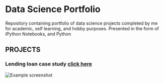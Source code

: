 # Data Science Portfolio
Repository containing portfolio of data science projects completed by me for academic, self learning, and hobby purposes. Presented in the form of iPython Notebooks, and Python
## PROJECTS
### Lending loan case study [click here](https://github.com/lasnausman/Portfolio/blob/master/Loan%20Lending%20case%20study-%20Analysis/Lending%20Loan.ipynb)
![Example screenshot](https://th.bing.com/th/id/OIP.tMlgFbyyA7524W0O8llNTgHaFf?pid=Api&rs=1)

